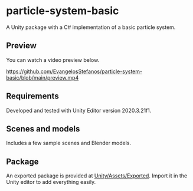 # particle-system-basic
  A Unity package with a C# implementation of a basic particle system.

## Preview
  You can watch a video preview below.

https://github.com/EvangelosStefanos/particle-system-basic/blob/main/preview.mp4

## Requirements
  Developed and tested with Unity Editor version 2020.3.21f1.

## Scenes and models
  Includes a few sample scenes and Blender models.

## Package
  An exported package is provided at [Unity/Assets/Exported](Unity/Assets/Exported). Import it in the Unity editor to add everything easily.
